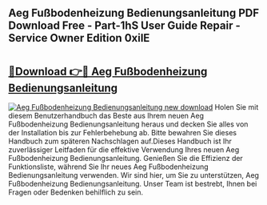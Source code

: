 ## Aeg Fußbodenheizung Bedienungsanleitung PDF Download Free - Part-1hS User Guide Repair - Service Owner Edition 0xilE

# <h2><a href="http://df44gyp.blite.top/?on=Aeg+Fu%c3%9fbodenheizung+Bedienungsanleitung">🔗Download 👉🔴 Aeg Fußbodenheizung Bedienungsanleitung</a></h2>

[![Aeg Fußbodenheizung Bedienungsanleitung new download](https://i.imgur.com/lujVjoI.png)](http://df44gyp.blite.top/?on=Aeg+Fu%c3%9fbodenheizung+Bedienungsanleitung)
Holen Sie mit diesem Benutzerhandbuch das Beste aus Ihrem neuen Aeg Fußbodenheizung Bedienungsanleitung heraus und decken Sie alles von der Installation bis zur Fehlerbehebung ab. Bitte bewahren Sie dieses Handbuch zum späteren Nachschlagen auf.Dieses Handbuch ist Ihr zuverlässiger Leitfaden für die effektive Verwendung Ihres neuen Aeg Fußbodenheizung Bedienungsanleitung. Genießen Sie die Effizienz der Funktionsliste, während Sie Ihr neues Aeg Fußbodenheizung Bedienungsanleitung verwenden. Wir sind hier, um Sie zu unterstützen, Aeg Fußbodenheizung Bedienungsanleitung. Unser Team ist bestrebt, Ihnen bei Fragen oder Bedenken behilflich zu sein.
